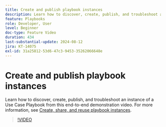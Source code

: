```yaml
---
title: Create and publish playbook instances
description: Learn how to discover, create, publish, and troubleshoot an instance of a Use Case Playbook from this end-to-end demonstration video.
feature: Playbooks
role: Developer, User
level: Beginner
doc-type: Feature Video
duration: 434
last-substantial-update: 2024-08-12
jira: KT-14075
exl-id: 31a25812-53d6-47c3-9453-35262066648e
---
```

# Create and publish playbook instances

Learn how to discover, create, publish, and troubleshoot an instance of a Use Case Playbook from this end-to-end demonstration video. For more information, see [Create, share, and reuse playbook instances](https://experienceleague.adobe.com/docs/experience-platform/use-case-playbooks/playbooks/create-share-reuse.html).

>[!VIDEO](https://video.tv.adobe.com/v/3427058/?learn=on&enablevpops)

